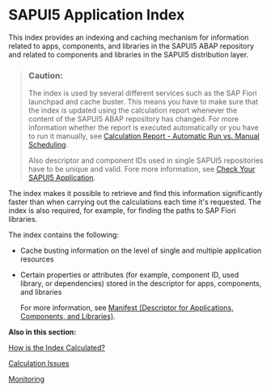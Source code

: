 <!-- loioc5e7098474274d3eb7379047ab792f1f -->

# SAPUI5 Application Index

This index provides an indexing and caching mechanism for information related to apps, components, and libraries in the SAPUI5 ABAP repository and related to components and libraries in the SAPUI5 distribution layer.

> ### Caution:  
> The index is used by several different services such as the SAP Fiori launchpad and cache buster. This means you have to make sure that the index is updated using the calculation report whenever the content of the SAPUI5 ABAP repository has changed. For more information whether the report is executed automatically or you have to run it manually, see [Calculation Report - Automatic Run vs. Manual Scheduling](calculation-report-automatic-run-vs-manual-scheduling-fbce0ba.md).
> 
> Also descriptor and component IDs used in single SAPUI5 repositories have to be unique and valid. Fore more information, see [Check Your SAPUI5 Application](check-your-sapui5-application-3dd3736.md).

The index makes it possible to retrieve and find this information significantly faster than when carrying out the calculations each time it's requested. The index is also required, for example, for finding the paths to SAP Fiori libraries.

The index contains the following:

-   Cache busting information on the level of single and multiple application resources

-   Certain properties or attributes \(for example, component ID, used library, or dependencies\) stored in the descriptor for apps, components, and libraries

    For more information, see [Manifest \(Descriptor for Applications, Components, and Libraries\)](../04_Essentials/manifest-descriptor-for-applications-components-and-libraries-be0cf40.md).


**Also in this section:**

[How is the Index Calculated?](how-is-the-index-calculated-8a4856a.md)

[Calculation Issues](calculation-issues-d2babc9.md)

[Monitoring](monitoring-7b89328.md)

